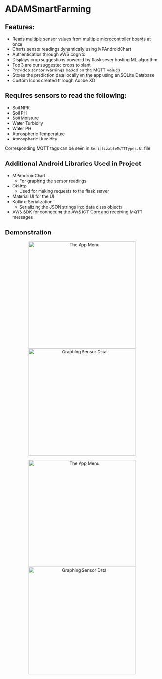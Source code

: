 # ADAMSmartFarming

## Features:

* Reads multiple sensor values from multiple microcontroller boards at once
* Charts sensor readings dynamically using MPAndroidChart
* Authentication through AWS cognito
* Displays crop suggestions powered by flask sever hosting ML algorithm
 * Top 3 are our suggested crops to plant
* Provides sensor warnings based on the MQTT values
* Stores the prediction data locally on the app using an SQLite Database
* Custom Icons created through Adobe XD

## Requires sensors to read the following:
* Soil NPK
* Soil PH
* Soil Moisture
* Water Turbidity
* Water PH
* Atmospheric Temperature
* Atmospheric Humidity

Corresponding MQTT tags can be seen in ```SerializableMqTTTypes.kt``` file

## Additional Android Libraries Used in Project 

* MPAndroidChart
  * For graphing the sensor readings
* OkHttp
  * Used for making requests to the flask server
* Material UI for the UI
* Kotlinx-Serialization
  * Serializing the JSON strings into data class objects
* AWS SDK for connecting the AWS IOT Core and receiving MQTT messages

## Demonstration 

<p align="center">
  <img src="/Images/menu.jpg" width="350" title="The App Menu">
  <img src="/Images/Graphing.jpg" width="350" title="Graphing Sensor Data">
</p>


<p align="center">
  <img src="/Images/crop_predictions.jpg" width="350" title="The App Menu">
  <img src="/Images/crop-prediction-history.jpg" width="350" title="Graphing Sensor Data">
</p>
